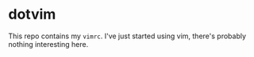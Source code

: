 # dotvim

This repo contains my `vimrc`. I've just started using vim, there's probably nothing interesting here.

